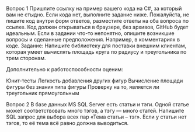 Вопрос 1  Пришлите ссылку на пример вашего кода на C#, за который вам не стыдно. Если кода нет, выполните задание ниже. Пожалуйста, не пишите код внутри форм ответов, разместите ответы на оба вопроса по ссылке. Код должен открываться в браузере, без архивов, GitHub будет идеальным. Если в задании что-то непонятно, опишите возникшие вопросы и сделанные предположения. Например, в комментариях в коде. Задание: Напишите библиотеку для поставки внешним клиентам, которая умеет вычислять площадь круга по радиусу и треугольника по трем сторонам. 

Дополнительно к работоспособности оценим:

Юнит-тесты
Легкость добавления других фигур
Вычисление площади фигуры без знания типа фигуры
Проверку на то, является ли треугольник прямоугольным 

Вопрос 2  В базе данных MS SQL Server есть статьи и тэги. Одной статье может соответствовать много тэгов, а тэгу — много статей. Напишите SQL запрос для выбора всех пар «Тема статьи – тэг». Если у статьи нет тэгов, то её тема всё равно должна выводиться.
